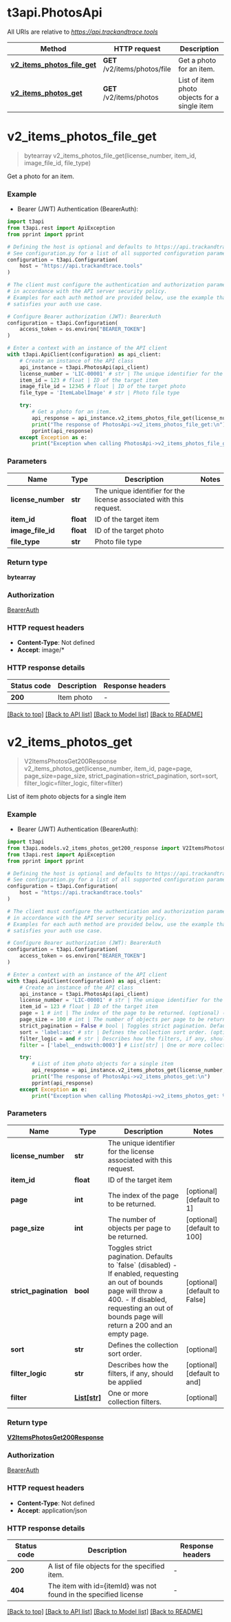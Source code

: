 # t3api.PhotosApi

All URIs are relative to *https://api.trackandtrace.tools*

Method | HTTP request | Description
------------- | ------------- | -------------
[**v2_items_photos_file_get**](PhotosApi.md#v2_items_photos_file_get) | **GET** /v2/items/photos/file | Get a photo for an item.
[**v2_items_photos_get**](PhotosApi.md#v2_items_photos_get) | **GET** /v2/items/photos | List of item photo objects for a single item


# **v2_items_photos_file_get**
> bytearray v2_items_photos_file_get(license_number, item_id, image_file_id, file_type)

Get a photo for an item.

### Example

* Bearer (JWT) Authentication (BearerAuth):

```python
import t3api
from t3api.rest import ApiException
from pprint import pprint

# Defining the host is optional and defaults to https://api.trackandtrace.tools
# See configuration.py for a list of all supported configuration parameters.
configuration = t3api.Configuration(
    host = "https://api.trackandtrace.tools"
)

# The client must configure the authentication and authorization parameters
# in accordance with the API server security policy.
# Examples for each auth method are provided below, use the example that
# satisfies your auth use case.

# Configure Bearer authorization (JWT): BearerAuth
configuration = t3api.Configuration(
    access_token = os.environ["BEARER_TOKEN"]
)

# Enter a context with an instance of the API client
with t3api.ApiClient(configuration) as api_client:
    # Create an instance of the API class
    api_instance = t3api.PhotosApi(api_client)
    license_number = 'LIC-00001' # str | The unique identifier for the license associated with this request.
    item_id = 123 # float | ID of the target item
    image_file_id = 12345 # float | ID of the target photo
    file_type = 'ItemLabelImage' # str | Photo file type

    try:
        # Get a photo for an item.
        api_response = api_instance.v2_items_photos_file_get(license_number, item_id, image_file_id, file_type)
        print("The response of PhotosApi->v2_items_photos_file_get:\n")
        pprint(api_response)
    except Exception as e:
        print("Exception when calling PhotosApi->v2_items_photos_file_get: %s\n" % e)
```



### Parameters


Name | Type | Description  | Notes
------------- | ------------- | ------------- | -------------
 **license_number** | **str**| The unique identifier for the license associated with this request. | 
 **item_id** | **float**| ID of the target item | 
 **image_file_id** | **float**| ID of the target photo | 
 **file_type** | **str**| Photo file type | 

### Return type

**bytearray**

### Authorization

[BearerAuth](../README.md#BearerAuth)

### HTTP request headers

 - **Content-Type**: Not defined
 - **Accept**: image/*

### HTTP response details

| Status code | Description | Response headers |
|-------------|-------------|------------------|
**200** | Item photo |  -  |

[[Back to top]](#) [[Back to API list]](../README.md#documentation-for-api-endpoints) [[Back to Model list]](../README.md#documentation-for-models) [[Back to README]](../README.md)

# **v2_items_photos_get**
> V2ItemsPhotosGet200Response v2_items_photos_get(license_number, item_id, page=page, page_size=page_size, strict_pagination=strict_pagination, sort=sort, filter_logic=filter_logic, filter=filter)

List of item photo objects for a single item

### Example

* Bearer (JWT) Authentication (BearerAuth):

```python
import t3api
from t3api.models.v2_items_photos_get200_response import V2ItemsPhotosGet200Response
from t3api.rest import ApiException
from pprint import pprint

# Defining the host is optional and defaults to https://api.trackandtrace.tools
# See configuration.py for a list of all supported configuration parameters.
configuration = t3api.Configuration(
    host = "https://api.trackandtrace.tools"
)

# The client must configure the authentication and authorization parameters
# in accordance with the API server security policy.
# Examples for each auth method are provided below, use the example that
# satisfies your auth use case.

# Configure Bearer authorization (JWT): BearerAuth
configuration = t3api.Configuration(
    access_token = os.environ["BEARER_TOKEN"]
)

# Enter a context with an instance of the API client
with t3api.ApiClient(configuration) as api_client:
    # Create an instance of the API class
    api_instance = t3api.PhotosApi(api_client)
    license_number = 'LIC-00001' # str | The unique identifier for the license associated with this request.
    item_id = 123 # float | ID of the target item
    page = 1 # int | The index of the page to be returned. (optional) (default to 1)
    page_size = 100 # int | The number of objects per page to be returned. (optional) (default to 100)
    strict_pagination = False # bool | Toggles strict pagination. Defaults to `false` (disabled)    - If enabled, requesting an out of bounds page will throw a 400.    - If disabled, requesting an out of bounds page will return a 200 and an empty page. (optional) (default to False)
    sort = 'label:asc' # str | Defines the collection sort order. (optional)
    filter_logic = and # str | Describes how the filters, if any, should be applied (optional) (default to and)
    filter = ['label__endswith:0003'] # List[str] | One or more collection filters. (optional)

    try:
        # List of item photo objects for a single item
        api_response = api_instance.v2_items_photos_get(license_number, item_id, page=page, page_size=page_size, strict_pagination=strict_pagination, sort=sort, filter_logic=filter_logic, filter=filter)
        print("The response of PhotosApi->v2_items_photos_get:\n")
        pprint(api_response)
    except Exception as e:
        print("Exception when calling PhotosApi->v2_items_photos_get: %s\n" % e)
```



### Parameters


Name | Type | Description  | Notes
------------- | ------------- | ------------- | -------------
 **license_number** | **str**| The unique identifier for the license associated with this request. | 
 **item_id** | **float**| ID of the target item | 
 **page** | **int**| The index of the page to be returned. | [optional] [default to 1]
 **page_size** | **int**| The number of objects per page to be returned. | [optional] [default to 100]
 **strict_pagination** | **bool**| Toggles strict pagination. Defaults to &#x60;false&#x60; (disabled)    - If enabled, requesting an out of bounds page will throw a 400.    - If disabled, requesting an out of bounds page will return a 200 and an empty page. | [optional] [default to False]
 **sort** | **str**| Defines the collection sort order. | [optional] 
 **filter_logic** | **str**| Describes how the filters, if any, should be applied | [optional] [default to and]
 **filter** | [**List[str]**](str.md)| One or more collection filters. | [optional] 

### Return type

[**V2ItemsPhotosGet200Response**](V2ItemsPhotosGet200Response.md)

### Authorization

[BearerAuth](../README.md#BearerAuth)

### HTTP request headers

 - **Content-Type**: Not defined
 - **Accept**: application/json

### HTTP response details

| Status code | Description | Response headers |
|-------------|-------------|------------------|
**200** | A list of file objects for the specified item. |  -  |
**404** | The item with id&#x3D;{itemId} was not found in the specified license |  -  |

[[Back to top]](#) [[Back to API list]](../README.md#documentation-for-api-endpoints) [[Back to Model list]](../README.md#documentation-for-models) [[Back to README]](../README.md)

